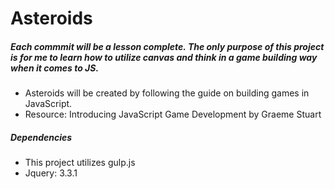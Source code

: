<h1>Asteroids</h1>
<h5>Each commmit will be a lesson complete. The only purpose of this project is for me to learn how to utilize canvas and think in a game building way when it comes to JS.</h5>
<ul>
	<li>Asteroids will be created by following the guide on building games in JavaScript.</li>
	<li>Resource: Introducing JavaScript Game Development by Graeme Stuart</li>
</ul>
<h5>Dependencies</h5>
<ul>
	<li>This project utilizes gulp.js</li>
	<li>Jquery: 3.3.1</li>
</ul>
